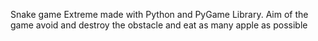 Snake game Extreme made with Python and PyGame Library. Aim of the game avoid and destroy the obstacle and eat as many apple as possible
